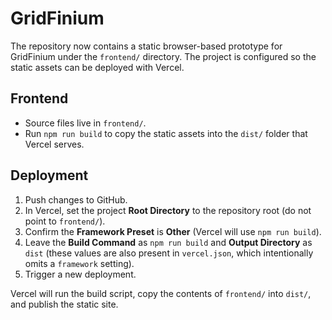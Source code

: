 # GridFinium

The repository now contains a static browser-based prototype for GridFinium under the `frontend/` directory. The project is configured so the static assets can be deployed with Vercel.

## Frontend
- Source files live in `frontend/`.
- Run `npm run build` to copy the static assets into the `dist/` folder that Vercel serves.

## Deployment
1. Push changes to GitHub.
2. In Vercel, set the project **Root Directory** to the repository root (do not point to `frontend/`).
3. Confirm the **Framework Preset** is **Other** (Vercel will use `npm run build`).
4. Leave the **Build Command** as `npm run build` and **Output Directory** as `dist` (these values are also present in `vercel.json`, which intentionally omits a `framework` setting).
5. Trigger a new deployment.

Vercel will run the build script, copy the contents of `frontend/` into `dist/`, and publish the static site.
